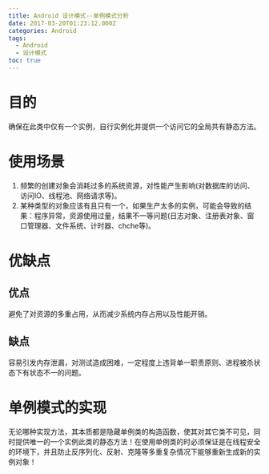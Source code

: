```yaml
---
title: Android 设计模式--单例模式分析
date: 2017-03-20T01:23:12.000Z
categories: Android
tags:
  - Android
  - 设计模式
toc: true
---
```


# 目的

确保在此类中仅有一个实例，自行实例化并提供一个访问它的全局共有静态方法。

# 使用场景

1. 频繁的创建对象会消耗过多的系统资源，对性能产生影响(对数据库的访问、访问IO、线程池、网络请求等)。
2. 某种类型的对象应该有且只有一个，如果生产太多的实例，可能会导致的结果：程序异常，资源使用过量，结果不一等问题(日志对象、注册表对象、窗口管理器、文件系统、计时器、chche等)。

# 优缺点

## 优点

避免了对资源的多重占用，从而减少系统内存占用以及性能开销。

## 缺点

容易引发内存泄漏，对测试造成困难，一定程度上违背单一职责原则、进程被杀状态下有状态不一的问题。

# 单例模式的实现

无论哪种实现方法，其本质都是隐藏单例类的构造函数，使其对其它类不可见，同时提供唯一的一个实例此类的静态方法！在使用单例类的时必须保证是在线程安全的环境下，并且防止反序列化、反射、克隆等多重复杂情况下能够重新生成新的实例对象！
